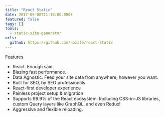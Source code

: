 ```yaml
---
title: "React Static"
date: 2017-09-08T21:18:00.000Z
featured: false
tags: []
tools:
  - static-site-generator
urls:
  github: https://github.com/nozzle/react-static
---
```

Features

- React. Enough said.
- Blazing fast performance.
- Data Agnostic. Feed your site data from anywhere, however you want.
- Built for SEO, by SEO professionals
- React-first developer experience
- Painless project setup & migration
- Supports 99.9% of the React ecosystem. Including CSS-in-JS libraries, custom Query layers like GraphQL, and even Redux!
- Aggressive and flexible reloading.
